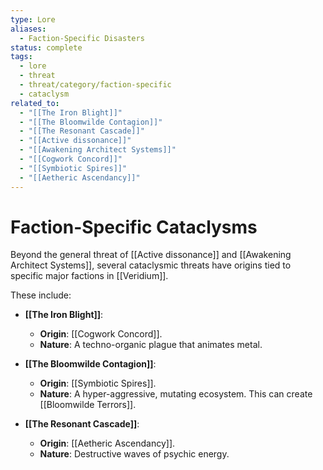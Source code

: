 ```yaml
---
type: Lore
aliases:
  - Faction-Specific Disasters
status: complete
tags:
  - lore
  - threat
  - threat/category/faction-specific
  - cataclysm
related_to:
  - "[[The Iron Blight]]"
  - "[[The Bloomwilde Contagion]]"
  - "[[The Resonant Cascade]]"
  - "[[Active dissonance]]"
  - "[[Awakening Architect Systems]]"
  - "[[Cogwork Concord]]"
  - "[[Symbiotic Spires]]"
  - "[[Aetheric Ascendancy]]"
---
```

# Faction-Specific Cataclysms

Beyond the general threat of [[Active dissonance]] and [[Awakening Architect Systems]], several cataclysmic threats have origins tied to specific major factions in [[Veridium]].

These include:

* **[[The Iron Blight]]**:
    * **Origin**: [[Cogwork Concord]].
    * **Nature**: A techno-organic plague that animates metal.

* **[[The Bloomwilde Contagion]]**:
    * **Origin**: [[Symbiotic Spires]].
    * **Nature**: A hyper-aggressive, mutating ecosystem. This can create [[Bloomwilde Terrors]].

* **[[The Resonant Cascade]]**:
    * **Origin**: [[Aetheric Ascendancy]].
    * **Nature**: Destructive waves of psychic energy.